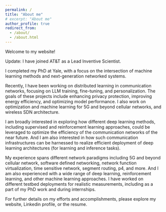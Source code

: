 ```yaml
---
permalink: /
title: "About me"
# excerpt: "About me"
author_profile: true
redirect_from: 
  - /about/
  - /about.html
---
```





Welcome to my website! 

Update: I have joined AT&T as a Lead Inventive Scientist.

I completed my PhD at Yale, with a focus on the intersection of machine learning methods and next-generation networked systems. 

Recently, I have been working on distributed learning in communication networks, focusing on LLM training, fine-tuning, and personalization. The goals of these projects include enhancing privacy protection, improving energy efficiency, and optimizing model performance. I also work on optimization and machine learning for 5G and beyond cellular networks, and wireless SDN architecture. 

I am broadly interested in exploring how different deep learning methods, including supervised and reinforcement learning approaches, could be leveraged to optimize the efficiency of the communication networks of the near future. And I am also interested in how such communication infrastructures can be harnessed to realize efficient deployment of deep learning architectures (for learning and inference tasks). 

My experience spans different network paradigms including 5G and beyond cellular network, software defined networking, network function virtualization, time sensitive network, segment routing, p4, and more. And I am also experienced with a wide range of deep learning, reinforcement learning, and other machine learning approaches. I have worked on different testbed deployments for realistic measurements, including as a part of my PhD work and during internships. 


For further details on my efforts and accomplishments, please explore my website, Linkedin profile, or the resume.

